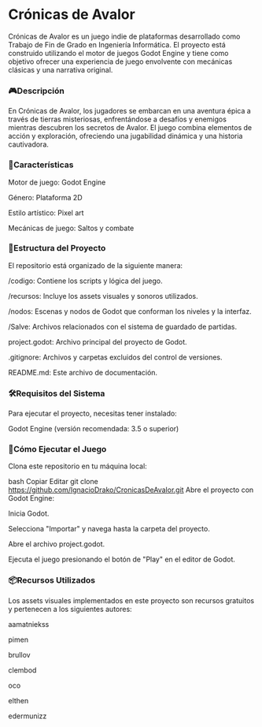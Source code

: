 <h1>Crónicas de Avalor</h1>
Crónicas de Avalor es un juego indie de plataformas desarrollado como Trabajo de Fin de Grado en Ingeniería Informática. El proyecto está construido utilizando el motor de juegos Godot Engine y tiene como objetivo ofrecer una experiencia de juego envolvente con mecánicas clásicas y una narrativa original.

<h3>🎮Descripción</h3>
En Crónicas de Avalor, los jugadores se embarcan en una aventura épica a través de tierras misteriosas, enfrentándose a desafíos y enemigos mientras descubren los secretos de Avalor. El juego combina elementos de acción y exploración, ofreciendo una jugabilidad dinámica y una historia cautivadora.

<h3>🚀Características</h3>
Motor de juego: Godot Engine

Género: Plataforma 2D

Estilo artístico: Pixel art

Mecánicas de juego: Saltos y combate

<h3>📂Estructura del Proyecto</h3>
El repositorio está organizado de la siguiente manera:

/codigo: Contiene los scripts y lógica del juego.

/recursos: Incluye los assets visuales y sonoros utilizados.

/nodos: Escenas y nodos de Godot que conforman los niveles y la interfaz.

/Salve: Archivos relacionados con el sistema de guardado de partidas.

project.godot: Archivo principal del proyecto de Godot.

.gitignore: Archivos y carpetas excluidos del control de versiones.

README.md: Este archivo de documentación.

<h3>🛠️Requisitos del Sistema</h3>
Para ejecutar el proyecto, necesitas tener instalado:

Godot Engine (versión recomendada: 3.5 o superior)

<h3>🚀Cómo Ejecutar el Juego</h3>
Clona este repositorio en tu máquina local:

bash
Copiar
Editar
git clone https://github.com/IgnacioDrako/CronicasDeAvalor.git
Abre el proyecto con Godot Engine:

Inicia Godot.

Selecciona "Importar" y navega hasta la carpeta del proyecto.

Abre el archivo project.godot.

Ejecuta el juego presionando el botón de "Play" en el editor de Godot.

<h3>📦Recursos Utilizados</h3>
Los assets visuales implementados en este proyecto son recursos gratuitos y pertenecen a los siguientes autores:

aamatniekss

pimen

brullov

clembod

oco

elthen

edermunizz
